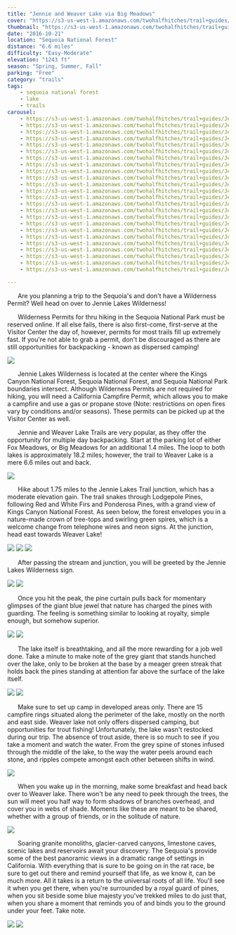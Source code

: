 ```yaml
---
title: "Jennie and Weaver Lake via Big Meadows"
cover: "https://s3-us-west-1.amazonaws.com/twohalfhitches/trail+guides/Jennie+Weaver+Lake/IMG_0815.jpg"
thumbnail: "https://s3-us-west-1.amazonaws.com/twohalfhitches/trail+guides/Jennie+Weaver+Lake/IMG_0815.jpg"
date: "2016-10-21"
location: "Sequoia National Forest"
distance: "6.6 miles"
difficulty: "Easy-Moderate"
elevation: "1243 ft"
season: "Spring, Summer, Fall"
parking: "Free"
category: "trails"
tags:
    - sequoia national forest
    - lake
    - trails
carousel:
    - https://s3-us-west-1.amazonaws.com/twohalfhitches/trail+guides/Jennie+Weaver+Lake/IMG_0672.jpg
    - https://s3-us-west-1.amazonaws.com/twohalfhitches/trail+guides/Jennie+Weaver+Lake/IMG_0673.jpg
    - https://s3-us-west-1.amazonaws.com/twohalfhitches/trail+guides/Jennie+Weaver+Lake/IMG_0682.jpg
    - https://s3-us-west-1.amazonaws.com/twohalfhitches/trail+guides/Jennie+Weaver+Lake/IMG_0691.jpg
    - https://s3-us-west-1.amazonaws.com/twohalfhitches/trail+guides/Jennie+Weaver+Lake/IMG_0695.jpg
    - https://s3-us-west-1.amazonaws.com/twohalfhitches/trail+guides/Jennie+Weaver+Lake/IMG_0698.jpg
    - https://s3-us-west-1.amazonaws.com/twohalfhitches/trail+guides/Jennie+Weaver+Lake/IMG_0760.jpg
    - https://s3-us-west-1.amazonaws.com/twohalfhitches/trail+guides/Jennie+Weaver+Lake/IMG_0759.jpg
    - https://s3-us-west-1.amazonaws.com/twohalfhitches/trail+guides/Jennie+Weaver+Lake/IMG_0784.jpg
    - https://s3-us-west-1.amazonaws.com/twohalfhitches/trail+guides/Jennie+Weaver+Lake/IMG_0801.jpg
    - https://s3-us-west-1.amazonaws.com/twohalfhitches/trail+guides/Jennie+Weaver+Lake/IMG_0805.jpg
    - https://s3-us-west-1.amazonaws.com/twohalfhitches/trail+guides/Jennie+Weaver+Lake/IMG_0813.jpg
    - https://s3-us-west-1.amazonaws.com/twohalfhitches/trail+guides/Jennie+Weaver+Lake/IMG_0822.jpg
    - https://s3-us-west-1.amazonaws.com/twohalfhitches/trail+guides/Jennie+Weaver+Lake/IMG_0837.jpg
    - https://s3-us-west-1.amazonaws.com/twohalfhitches/trail+guides/Jennie+Weaver+Lake/IMG_0869.jpg
    - https://s3-us-west-1.amazonaws.com/twohalfhitches/trail+guides/Jennie+Weaver+Lake/IMG_0875.jpg
    - https://s3-us-west-1.amazonaws.com/twohalfhitches/trail+guides/Jennie+Weaver+Lake/IMG_0878.jpg
    - https://s3-us-west-1.amazonaws.com/twohalfhitches/trail+guides/Jennie+Weaver+Lake/IMG_0976.jpg
    - https://s3-us-west-1.amazonaws.com/twohalfhitches/trail+guides/Jennie+Weaver+Lake/IMG_0977.jpg
    - https://s3-us-west-1.amazonaws.com/twohalfhitches/trail+guides/Jennie+Weaver+Lake/IMG_0978.jpg
    - https://s3-us-west-1.amazonaws.com/twohalfhitches/trail+guides/Jennie+Weaver+Lake/IMG_0980.jpg
    - https://s3-us-west-1.amazonaws.com/twohalfhitches/trail+guides/Jennie+Weaver+Lake/IMG_0981.jpg
    - https://s3-us-west-1.amazonaws.com/twohalfhitches/trail+guides/Jennie+Weaver+Lake/IMG_0982.jpg
    - https://s3-us-west-1.amazonaws.com/twohalfhitches/trail+guides/Jennie+Weaver+Lake/IMG_0983.jpg

---
```


&nbsp;&nbsp;&nbsp;&nbsp;&nbsp;&nbsp;Are you planning a trip to the Sequoia's and don't have a Wilderness Permit? Well head on over to Jennie Lakes Wilderness!

&nbsp;&nbsp;&nbsp;&nbsp;&nbsp;&nbsp;Wilderness Permits for thru hiking in the Sequoia National Park must be reserved online. If all else fails, there is also first-come, first-serve at the Visitor Center the day of, however, permits for most trails fill up extremely fast. If you're not able to grab a permit, don't be discouraged as there are still opportunities for backpacking - known as dispersed camping!

![](https://s3-us-west-1.amazonaws.com/twohalfhitches/trail+guides/Jennie+Weaver+Lake/IMG_0668.jpg)

&nbsp;&nbsp;&nbsp;&nbsp;&nbsp;&nbsp;Jennie Lakes Wilderness is located at the center where the Kings Canyon National Forest, Sequoia National Forest, and Sequoia National Park boundaries intersect. Although Wilderness Permits are not required for hiking, you will need a California Campfire Permit, which allows you to make a campfire and use a gas or propane stove (Note: restrictions on open fires vary by conditions and/or seasons). These permits can be picked up at the Visitor Center as well.

&nbsp;&nbsp;&nbsp;&nbsp;&nbsp;&nbsp;Jennie and Weaver Lake Trails are very popular, as they offer the opportunity for multiple day backpacking. Start at the parking lot of either Fox Meadows, or Big Meadows for an additional 1.4 miles. The loop to both lakes is approximately 18.2 miles; however, the trail to Weaver Lake is a mere 6.6 miles out and back.

![](https://s3-us-west-1.amazonaws.com/twohalfhitches/trail+guides/Jennie+Weaver+Lake/IMG_0696.jpg)

&nbsp;&nbsp;&nbsp;&nbsp;&nbsp;&nbsp;Hike about 1.75 miles to the Jennie Lakes Trail junction, which has a moderate elevation gain. The trail snakes through Lodgepole Pines, following Red and White Firs and Ponderosa Pines, with a grand view of Kings Canyon National Forest. As seen below, the forest envelopes you in a nature-made crown of tree-tops and swirling green spires, which is a welcome change from telephone wires and neon signs. At the junction, head east towards Weaver Lake!

![](https://s3-us-west-1.amazonaws.com/twohalfhitches/trail+guides/Jennie+Weaver+Lake/IMG_0701.jpg)
![](https://s3-us-west-1.amazonaws.com/twohalfhitches/trail+guides/Jennie+Weaver+Lake/IMG_0735.jpg)
![](https://s3-us-west-1.amazonaws.com/twohalfhitches/trail+guides/Jennie+Weaver+Lake/IMG_0748.jpg)

&nbsp;&nbsp;&nbsp;&nbsp;&nbsp;&nbsp;After passing the stream and junction, you will be greeted by the Jennie Lakes Wilderness sign.

![](https://s3-us-west-1.amazonaws.com/twohalfhitches/trail+guides/Jennie+Weaver+Lake/IMG_0705.jpg)
![](https://s3-us-west-1.amazonaws.com/twohalfhitches/trail+guides/Jennie+Weaver+Lake/IMG_0750.jpg)

&nbsp;&nbsp;&nbsp;&nbsp;&nbsp;&nbsp;Once you hit the peak, the pine curtain pulls back for momentary glimpses of the giant blue jewel that nature has charged the pines with guarding. The feeling is something similar to looking at royalty, simple enough, but somehow superior.

![](https://s3-us-west-1.amazonaws.com/twohalfhitches/trail+guides/Jennie+Weaver+Lake/IMG_0754.jpg)
![](https://s3-us-west-1.amazonaws.com/twohalfhitches/trail+guides/Jennie+Weaver+Lake/IMG_0757.jpg)

&nbsp;&nbsp;&nbsp;&nbsp;&nbsp;&nbsp;The lake itself is breathtaking, and all the more rewarding for a job well done. Take a minute to make note of the grey giant that stands hunched over the lake, only to be broken at the base by a meager green streak that holds back the pines standing at attention far above the surface of the lake itself.

![](https://s3-us-west-1.amazonaws.com/twohalfhitches/trail+guides/Jennie+Weaver+Lake/IMG_0759.jpg)
![](https://s3-us-west-1.amazonaws.com/twohalfhitches/trail+guides/Jennie+Weaver+Lake/IMG_0810.jpg)

&nbsp;&nbsp;&nbsp;&nbsp;&nbsp;&nbsp;Make sure to set up camp in developed areas only. There are 15 campfire rings situated along the perimeter of the lake, mostly on the north and east side. Weaver lake not only offers dispersed camping, but opportunities for trout fishing! Unfortunately, the lake wasn't restocked during our trip. The absence of trout aside, there is so much to see if you take a moment and watch the water. From the grey spine of stones infused through the middle of the lake, to the way the water peels around each stone, and ripples compete amongst each other between shifts in wind.

![](https://s3-us-west-1.amazonaws.com/twohalfhitches/trail+guides/Jennie+Weaver+Lake/IMG_0761.jpg)

&nbsp;&nbsp;&nbsp;&nbsp;&nbsp;&nbsp;When you wake up in the morning, make some breakfast and head back over to Weaver lake. There won't be any need to peek through the trees, the sun will meet you half way to form shadows of branches overhead, and cover you in webs of shade. Moments like these are meant to be shared, whether with a group of friends, or in the solitude of nature.

![](https://s3-us-west-1.amazonaws.com/twohalfhitches/trail+guides/Jennie+Weaver+Lake/IMG_0826.jpg)

&nbsp;&nbsp;&nbsp;&nbsp;&nbsp;&nbsp;Soaring granite monoliths, glacier-carved canyons, limestone caves, scenic lakes and reservoirs await your discovery. The Sequoia's provide some of the best panoramic views in a dramatic range of settings in California. With everything that is sure to be going on in the rat race, be sure to get out there and remind yourself that life, as we know it, can be much more. All it takes is a return to the universal roots of all life. You'll see it when you get there, when you're surrounded by a royal guard of pines, when you sit beside some blue majesty you've trekked miles to do just that, when you share a moment that reminds you of and binds you to the ground under your feet. Take note.

![](https://s3-us-west-1.amazonaws.com/twohalfhitches/trail+guides/Jennie+Weaver+Lake/IMG_0888.jpg)
![](https://s3-us-west-1.amazonaws.com/twohalfhitches/trail+guides/Jennie+Weaver+Lake/IMG_0762.jpg)
